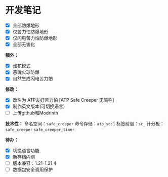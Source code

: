 # 开发笔记

- [x] 全部防爆地形
- [x] 仅苦力怕防爆地形
- [x] 仅闪电苦力怕防爆地形
- [x] 全部无害化

**额外：**

- [x] 烟花模式
- [x] 恶魂火球防爆
- [x] 自然生成闪电苦力怕

**修改：**

- [x] 改名为 ATP友好苦力怕 [ATP Safe Creeper 无简称]
- [x] 制作英文版本(可切换语言)
- [ ] 上传github和Modrinth

**技术性：**
    命名空间：`safe_creeper`
    命令存储：`atp_sc:1`
    标签前缀：`sc_`
    计分板：`safe_creeper` `safe_creeper_timer`

**待办：**

- [x] 切换语言功能
- [x] 新存档内测
- [ ] 版本兼容：1.21-1.21.4
- [ ] 数据包安全调用保护
